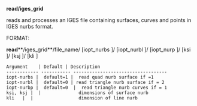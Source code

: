  **read/iges\_grid**

  reads and processes an IGES file containing surfaces, curves and
  points in IGES nurbs format.

 FORMAT:

  **read****/iges\_grid**/file\_name/
[iopt\_nurbs
]/
[iopt\_nurbl
]/
[iopt\_nurp
]/
[ksi
]/
[ksj
]/
[kli
]

    
    Argument    | Default | Description
    ------------ ----------- -----------------------------------
    iopt-nurbs |  default=1 |  read quad nurb surface if =1
    iopt-nurbl |  default=0 | read triangle nurb surface if = 2
    iopt-nurbp |  default=0  |  read triangle nurb curves if = 1
    ksi, ksj |  |              dimensions of surface nurb
    kli   |  |                 dimension of line nurb
 
